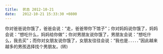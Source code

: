 ```yaml
---
title:  状态 2012-10-21
date:   2012-10-21 15:33:30 +0800
---
```


你对爸爸说你饿了，爸爸会说：“走，爸爸带你下馆子”；你对妈妈说你饿了，妈妈会说：“想吃什么，妈妈给你做”；你对男朋友说你饿了，男朋友会说：“想吃什么，我去买”；而你对女朋友说你饿了，女朋友往往会说：“我也是．．．．．”因此越来越多的男孩选择找个男朋友。(转)

<!--49-->

